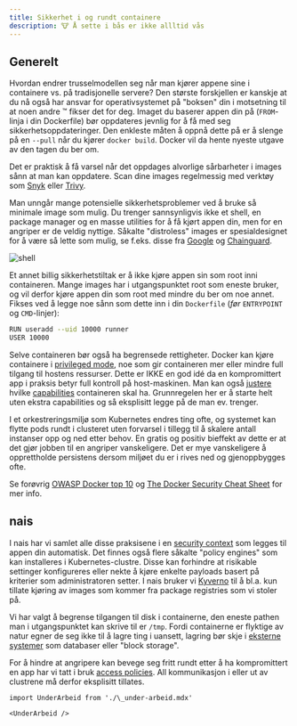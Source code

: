 ```yaml
---
title: Sikkerhet i og rundt containere
description: 🐮 Å sette i bås er ikke allltid vås
---
```


## Generelt

Hvordan endrer trusselmodellen seg når man kjører appene sine i containere vs. på tradisjonelle servere? Den største forskjellen er kanskje at du nå også har ansvar for operativsystemet på "boksen" din i motsetning til at noen andre ™️ fikser det for deg. Imaget du baserer appen din på (`FROM`-linja i din Dockerfile) bør oppdateres jevnlig for å få med seg sikkerhetsoppdateringer. Den enkleste måten å oppnå dette på er å slenge på en `--pull` når du kjører `docker build`. Docker vil da hente nyeste utgave av den tagen du ber om.

Det er praktisk å få varsel når det oppdages alvorlige sårbarheter i images sånn at man kan oppdatere. Scan dine images regelmessig med verktøy som [Snyk](/docs/verktoy/snyk/) eller [Trivy](https://github.com/aquasecurity/trivy).

Man unngår mange potensielle sikkerhetsproblemer ved å bruke så minimale image som mulig. Du trenger sannsynligvis ikke et shell, en package manager og en masse utilities for å få kjørt appen din, men for en angriper er de veldig nyttige. Såkalte "distroless" images er spesialdesignet for å være så lette som mulig, se f.eks. disse fra [Google](https://github.com/GoogleContainerTools/distroless) og [Chainguard](https://github.com/chainguard-images).

![shell](/img/cantdont.jpg "shell")

Et annet billig sikkerhetstiltak er å ikke kjøre appen sin som root inni containeren. Mange images har i utgangspunktet root som eneste bruker, og vil derfor kjøre appen din som root med mindre du ber om noe annet. Fikses ved å legge noe sånn som dette inn i din `Dockerfile` (_før_ `ENTRYPOINT` og `CMD`-linjer):

```bash
RUN useradd --uid 10000 runner
USER 10000
```

Selve containeren bør også ha begrensede rettigheter. Docker kan kjøre containere i [privileged mode](https://www.docker.com/blog/docker-can-now-run-within-docker/), noe som gir containeren mer eller mindre full tilgang til hostens ressurser. Dette er IKKE en god idé da en kompromittert app i praksis betyr full kontroll på host-maskinen. Man kan også [justere](https://docs.docker.com/engine/reference/run/#runtime-privilege-and-linux-capabilities) hvilke [capabilities](https://book.hacktricks.xyz/linux-hardening/privilege-escalation/linux-capabilities) containeren skal ha. Grunnregelen her er å starte helt uten ekstra capabilities og så eksplisitt legge på de man ev. trenger.

I et orkestreringsmiljø som Kubernetes endres ting ofte, og systemet kan flytte pods rundt i clusteret uten forvarsel i tillegg til å skalere antall instanser opp og ned etter behov. En gratis og positiv bieffekt av dette er at det gjør jobben til en angriper vanskeligere. Det er mye vanskeligere å opprettholde persistens dersom miljøet du er i rives ned og gjenoppbygges ofte.

Se forøvrig [OWASP Docker top 10](https://owasp.org/www-pdf-archive//Dirk_Wetter_-_Docker_Top10-AMS.pdf) og [The Docker Security Cheat Sheet](https://cheatsheetseries.owasp.org/cheatsheets/Docker_Security_Cheat_Sheet.html) for mer info.

## nais

I nais har vi samlet alle disse praksisene i en [security context](https://doc.nais.io/nais-application/securitycontext/) som legges til appen din automatisk. Det finnes også flere såkalte "policy engines" som kan installeres i Kubernetes-clustre. Disse kan forhindre at risikable settinger konfigureres eller nekte å kjøre enkelte payloads basert på kriterier som administratoren setter. I nais bruker vi [Kyverno](https://kyverno.io/) til å bl.a. kun tillate kjøring av images som kommer fra package registries som vi stoler på.

Vi har valgt å begrense tilgangen til disk i containerne, den eneste pathen man i utgangspunktet kan skrive til er `/tmp`. Fordi containerne er flyktige av natur egner de seg ikke til å lagre ting i uansett, lagring bør skje i [eksterne systemer](https://doc.nais.io/persistence/responsibilities/) som databaser eller "block storage".

For å hindre at angripere kan bevege seg fritt rundt etter å ha kompromittert en app har vi tatt i bruk [access policies](https://doc.nais.io/nais-application/access-policy/). All kommunikasjon i eller ut av clustrene må derfor eksplisitt tillates.

```mdx-code-block
import UnderArbeid from './\_under-arbeid.mdx'

<UnderArbeid />
```
